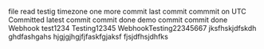 file read
testig timezone
one more commit
last commit
commmit on UTC
Committed
latest commit
commit done
demo commit
commit done
Webhook test1234
Testing12345
WebhookTesting22345667
jksfhskjdfskdh
ghdfashgahs
hjgjgjhgjfjfaskfgjaksf
fjsjdfhsjdhfks
